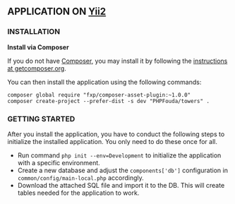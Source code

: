 ## APPLICATION ON [Yii2](https://github.com/yiisoft/yii2)

### INSTALLATION

**Install via Composer**

If you do not have [Composer](http://getcomposer.org/), you may install it by following the
[instructions at getcomposer.org](https://getcomposer.org/doc/00-intro.md).

You can then install the application using the following commands:

```
composer global require "fxp/composer-asset-plugin:~1.0.0"
composer create-project --prefer-dist -s dev "PHPFouda/towers" .
```

### GETTING STARTED

After you install the application, you have to conduct the following steps to initialize the installed application.
You only need to do these once for all.

- Run command `php init --env=Development` to initialize the application with a specific environment.
- Create a new database and adjust the `components['db']` configuration in `common/config/main-local.php` accordingly.
- Download the attached SQL file and import it to the DB. This will create tables needed for the application to work.